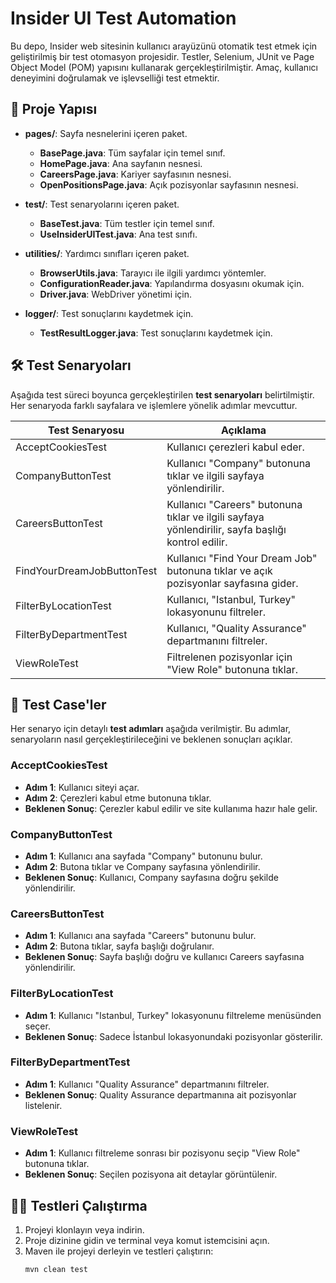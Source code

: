 # Insider UI Test Automation

Bu depo, Insider web sitesinin kullanıcı arayüzünü otomatik test etmek için geliştirilmiş bir test otomasyon projesidir. Testler, Selenium, JUnit ve Page Object Model (POM) yapısını kullanarak gerçekleştirilmiştir. Amaç, kullanıcı deneyimini doğrulamak ve işlevselliği test etmektir.

## 📁 Proje Yapısı

- **pages/**: Sayfa nesnelerini içeren paket.
  - **BasePage.java**: Tüm sayfalar için temel sınıf.
  - **HomePage.java**: Ana sayfanın nesnesi.
  - **CareersPage.java**: Kariyer sayfasının nesnesi.
  - **OpenPositionsPage.java**: Açık pozisyonlar sayfasının nesnesi.
  
- **test/**: Test senaryolarını içeren paket.
  - **BaseTest.java**: Tüm testler için temel sınıf.
  - **UseInsiderUITest.java**: Ana test sınıfı.

- **utilities/**: Yardımcı sınıfları içeren paket.
  - **BrowserUtils.java**: Tarayıcı ile ilgili yardımcı yöntemler.
  - **ConfigurationReader.java**: Yapılandırma dosyasını okumak için.
  - **Driver.java**: WebDriver yönetimi için.
  
- **logger/**: Test sonuçlarını kaydetmek için.
  - **TestResultLogger.java**: Test sonuçlarını kaydetmek için.

## 🛠️ Test Senaryoları

Aşağıda test süreci boyunca gerçekleştirilen **test senaryoları** belirtilmiştir. Her senaryoda farklı sayfalara ve işlemlere yönelik adımlar mevcuttur.

| Test Senaryosu                   | Açıklama                                                                                          |
|----------------------------------|---------------------------------------------------------------------------------------------------|
| AcceptCookiesTest                | Kullanıcı çerezleri kabul eder.                                                                   |
| CompanyButtonTest                | Kullanıcı "Company" butonuna tıklar ve ilgili sayfaya yönlendirilir.                             |
| CareersButtonTest                | Kullanıcı "Careers" butonuna tıklar ve ilgili sayfaya yönlendirilir, sayfa başlığı kontrol edilir. |
| FindYourDreamJobButtonTest       | Kullanıcı "Find Your Dream Job" butonuna tıklar ve açık pozisyonlar sayfasına gider.              |
| FilterByLocationTest             | Kullanıcı, "Istanbul, Turkey" lokasyonunu filtreler.                                              |
| FilterByDepartmentTest           | Kullanıcı, "Quality Assurance" departmanını filtreler.                                            |
| ViewRoleTest                     | Filtrelenen pozisyonlar için "View Role" butonuna tıklar.                                         |

## 🧪 Test Case'ler

Her senaryo için detaylı **test adımları** aşağıda verilmiştir. Bu adımlar, senaryoların nasıl gerçekleştirileceğini ve beklenen sonuçları açıklar.

### AcceptCookiesTest
- **Adım 1**: Kullanıcı siteyi açar.
- **Adım 2**: Çerezleri kabul etme butonuna tıklar.
- **Beklenen Sonuç**: Çerezler kabul edilir ve site kullanıma hazır hale gelir.

### CompanyButtonTest
- **Adım 1**: Kullanıcı ana sayfada "Company" butonunu bulur.
- **Adım 2**: Butona tıklar ve Company sayfasına yönlendirilir.
- **Beklenen Sonuç**: Kullanıcı, Company sayfasına doğru şekilde yönlendirilir.

### CareersButtonTest
- **Adım 1**: Kullanıcı ana sayfada "Careers" butonunu bulur.
- **Adım 2**: Butona tıklar, sayfa başlığı doğrulanır.
- **Beklenen Sonuç**: Sayfa başlığı doğru ve kullanıcı Careers sayfasına yönlendirilir.

### FilterByLocationTest
- **Adım 1**: Kullanıcı "Istanbul, Turkey" lokasyonunu filtreleme menüsünden seçer.
- **Beklenen Sonuç**: Sadece İstanbul lokasyonundaki pozisyonlar gösterilir.

### FilterByDepartmentTest
- **Adım 1**: Kullanıcı "Quality Assurance" departmanını filtreler.
- **Beklenen Sonuç**: Quality Assurance departmanına ait pozisyonlar listelenir.

### ViewRoleTest
- **Adım 1**: Kullanıcı filtreleme sonrası bir pozisyonu seçip "View Role" butonuna tıklar.
- **Beklenen Sonuç**: Seçilen pozisyona ait detaylar görüntülenir.

## 🏃‍♂️ Testleri Çalıştırma

1. Projeyi klonlayın veya indirin.
2. Proje dizinine gidin ve terminal veya komut istemcisini açın.
3. Maven ile projeyi derleyin ve testleri çalıştırın:
   ```bash
   mvn clean test

